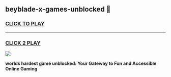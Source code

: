 
## beyblade-x-games-unblocked 👋
<h3>
<a href="https://premium.freeplayer.one?title=beyblade-x-games-unblocked&ref=14F">CLICK TO PLAY</a></h3>
<hr>

<h3>
<a href="https://premium.freeplayer.one?title=beyblade-x-games-unblocked&ref=14F">CLICK 2 PLAY</a>
  
</h3>

<a href="https://premium.freeplayer.one?title=beyblade-x-games-unblocked&ref=12F/"><img src="https://clearcache.store/games.png"></a>


**worlds hardest game unblocked: Your Gateway to Fun and Accessible Online Gaming**
